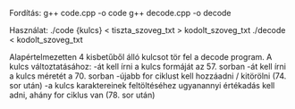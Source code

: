 Fordítás:
g++ code.cpp -o code
g++ decode.cpp -o decode

Használat:
./code {kulcs} < tiszta_szoveg_txt > kodolt_szoveg_txt
./decode < kodolt_szoveg_txt

Alapértelmezetten 4 kisbetűből álló kulcsot tör fel a decode program. A kulcs változtatásához:
-át kell írni a kulcs formáját az 57. sorban
-át kell írni a kulcs méretét a 70. sorban
-újabb for ciklust kell hozzáadni / kitörölni (74. sor után)
-a kulcs karaktereinek feltöltéséhez ugyanannyi értékadás kell adni, ahány for ciklus van (78. sor után)
